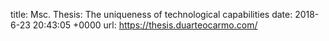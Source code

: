 title:  Msc. Thesis: The uniqueness of technological capabilities
date:   2018-6-23 20:43:05 +0000
url: https://thesis.duarteocarmo.com/

